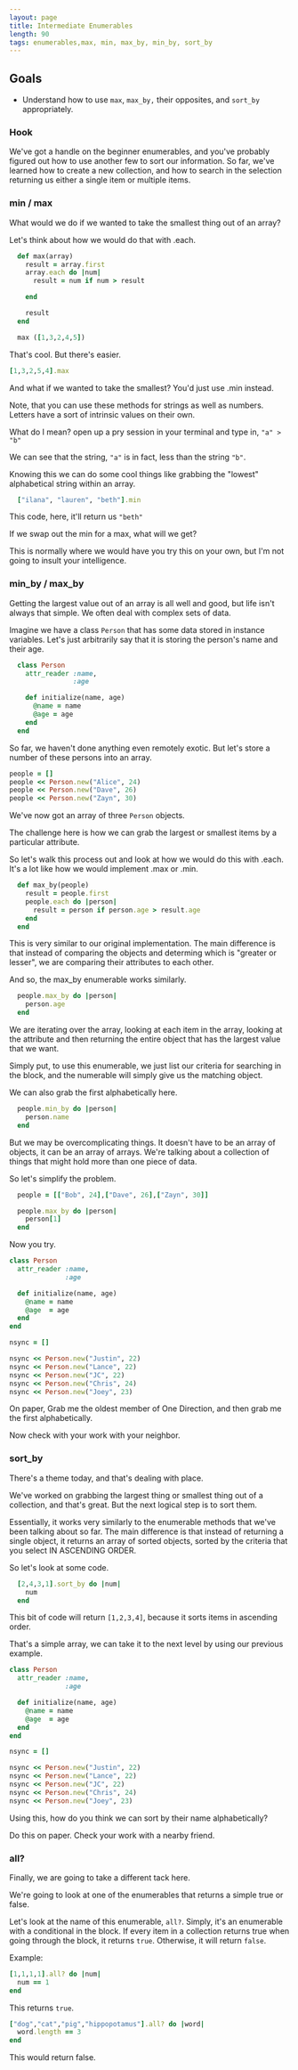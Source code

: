 ```yaml
---
layout: page
title: Intermediate Enumerables
length: 90
tags: enumerables,max, min, max_by, min_by, sort_by
---
```


## Goals
* Understand how to use `max`, `max_by,` their opposites, and `sort_by` appropriately.

### Hook

We've got a handle on the beginner enumerables, and you've probably figured out how to use another few to sort our information. So far, we've learned how to create a new collection, and how to search in the selection returning us either a single item or multiple items.

### min / max

What would we do if we wanted to take the smallest thing out of an array?

Let's think about how we would do that with .each.

```ruby
  def max(array)
    result = array.first
    array.each do |num|
      result = num if num > result

    end

    result
  end

  max ([1,3,2,4,5])
```

That's cool. But there's easier.

```ruby
[1,3,2,5,4].max
```

And what if we wanted to take the smallest? You'd just use .min instead.

Note, that you can use these methods for strings as well as numbers. Letters have a sort of intrinsic values on their own.

What do I mean? open up a pry session in your terminal and type in,
`"a" > "b"`

We can see that the string, `"a"` is in fact, less than the string `"b"`.

Knowing this we can do some cool things like grabbing the "lowest" alphabetical string within an array.

```ruby
  ["ilana", "lauren", "beth"].min
```

This code, here, it'll return us `"beth"`

If we swap out the min for a max, what will we get?

This is normally where we would have you try this on your own, but I'm not going to insult your intelligence.

### min_by / max_by

Getting the largest value out of an array is all well and good, but life isn't always that simple. We often deal with complex sets of data.

Imagine we have a class `Person` that has some data stored in instance variables. Let's just arbitrarily say that it is storing the person's name and their age.

```ruby
  class Person
    attr_reader :name,
                :age

    def initialize(name, age)
      @name = name
      @age = age
    end
  end
```

 So far, we haven't done anything even remotely exotic. But let's store a number of these persons into an array.

```ruby
people = []
people << Person.new("Alice", 24)
people << Person.new("Dave", 26)
people << Person.new("Zayn", 30)

```

We've now got an array of three `Person` objects.

The challenge here is how we can grab the largest or smallest items by a particular attribute.

So let's walk this process out and look at how we would do this with .each. It's a lot like how we would implement .max or .min.

```ruby
  def max_by(people)
    result = people.first
    people.each do |person|
      result = person if person.age > result.age
    end
  end
```

This is very similar to our original implementation. The main difference is that instead of comparing the objects and determing which is "greater or lesser", we are comparing their attributes to each other.

And so, the max_by enumerable works similarly.

```ruby
  people.max_by do |person|
    person.age
  end
```

We are iterating over the array, looking at each item in the array, looking at the attribute and then returning the entire object that has the largest value that we want.

Simply put, to use this enumerable, we just list our criteria for searching in the block, and the numerable will simply give us the matching object.

We can also grab the first alphabetically here.

```ruby
  people.min_by do |person|
    person.name
  end
```

But we may be overcomplicating things. It doesn't have to be an array of objects, it can be an array of arrays. We're talking about a collection of things that might hold more than one piece of data.

So let's simplify the problem.

```ruby
  people = [["Bob", 24],["Dave", 26],["Zayn", 30]]

  people.max_by do |person|
    person[1]
  end
```

Now you try.

```ruby
class Person
  attr_reader :name,
              :age

  def initialize(name, age)
    @name = name
    @age  = age
  end
end

nsync = []

nsync << Person.new("Justin", 22)
nsync << Person.new("Lance", 22)
nsync << Person.new("JC", 22)
nsync << Person.new("Chris", 24)
nsync << Person.new("Joey", 23)

```

On paper, Grab me the oldest member of One Direction, and then grab me the first alphabetically.

Now check with your work with your neighbor.

### sort_by

There's a theme today, and that's dealing with place.

We've worked on grabbing the largest thing or smallest thing out of a
collection, and that's great. But the next logical step is to sort them.

Essentially, it works very similarly to the enumerable methods that we've
been talking about so far. The main difference is that instead of
returning a single object, it returns an array of sorted objects, sorted
by the criteria that you select IN ASCENDING ORDER.

So let's look at some code.

```ruby
  [2,4,3,1].sort_by do |num|
    num
  end
```

This bit of code will return `[1,2,3,4]`, because it sorts items in
ascending order.

That's a simple array, we can take it to the next level by using
our previous example.

```ruby
class Person
  attr_reader :name,
              :age

  def initialize(name, age)
    @name = name
    @age  = age
  end
end

nsync = []

nsync << Person.new("Justin", 22)
nsync << Person.new("Lance", 22)
nsync << Person.new("JC", 22)
nsync << Person.new("Chris", 24)
nsync << Person.new("Joey", 23)

```

Using this, how do you think we can sort by their name alphabetically?

Do this on paper. Check your work with a nearby friend.

### all?

Finally, we are going to take a different tack here.

We're going to look at one of the enumerables that returns a simple true or false.

Let's look at the name of this enumerable, `all?`. Simply, it's an enumerable with a conditional in the block. If every item in a collection returns true when going through the block, it returns `true`. Otherwise, it will return `false`.

Example:

```ruby
[1,1,1,1].all? do |num|
  num == 1
end
```

This returns `true`.

```ruby
["dog","cat","pig","hippopotamus"].all? do |word|
  word.length == 3
end
```

This would return false.
